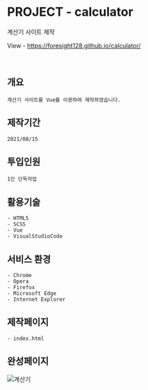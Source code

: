 # PROJECT - calculator
계산기 사이트 제작

View - https://foresight128.github.io/calculator/

<br>

## 개요
```
계산기 사이트를 Vue를 이용하여 제작하였습니다.
```

## 제작기간
```
2021/08/15
```

## 투입인원
```
1인 단독작업
```

## 활용기술
```
- HTML5
- SCSS
- Vue
- VisualStudioCode
```

## 서비스 환경
```
- Chrome
- Opera
- Firefox
- Microsoft Edge
- Internet Explorer
```

## 제작페이지
```
- index.html
```

## 완성페이지

![계산기](https://user-images.githubusercontent.com/89468282/135853501-0916074a-94a7-455f-a2ae-26e360cf890b.png)

